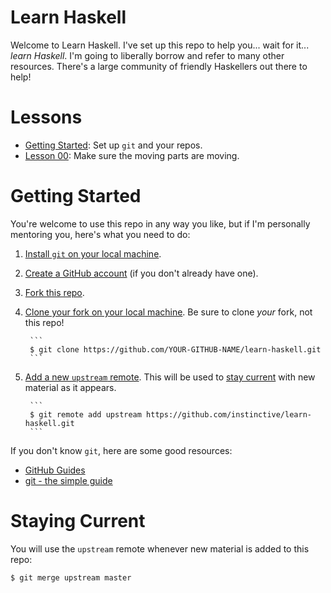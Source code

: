 # Learn Haskell

Welcome to Learn Haskell. I've set up this repo to help you... wait
for it... *learn Haskell*. I'm going to liberally borrow and refer to
many other resources. There's a large community of friendly
Haskellers out there to help!

# Lessons

* [Getting Started](#getting-started): Set up `git` and your repos.
* [Lesson 00](hw00): Make sure the moving parts are moving.

# Getting Started

You're welcome to use this repo in any way you like, but if I'm
personally mentoring you, here's what you need to do:

1. [Install `git` on your local machine](https://git-scm.com/downloads).
1. [Create a GitHub account](github.com/join) (if you don't already have one).
1. [Fork this repo](https://guides.github.com/activities/forking/).
1. [Clone your fork on your local
machine](https://help.github.com/articles/cloning-a-repository/).
Be sure to clone *your* fork, not this repo!

        ```
        $ git clone https://github.com/YOUR-GITHUB-NAME/learn-haskell.git
        ```
1. [Add a new `upstream` remote](https://help.github.com/articles/adding-a-remote/).
This will be used to [stay current](#staying-current) with new material as it appears.

        ```
        $ git remote add upstream https://github.com/instinctive/learn-haskell.git
        ```

If you don't know `git`, here are some good resources:
* [GitHub Guides](https://guides.github.com/)
* [git - the simple guide](http://rogerdudler.github.io/git-guide/)

# Staying Current

You will use the `upstream` remote whenever new material is added to this repo:
```
$ git merge upstream master
```
